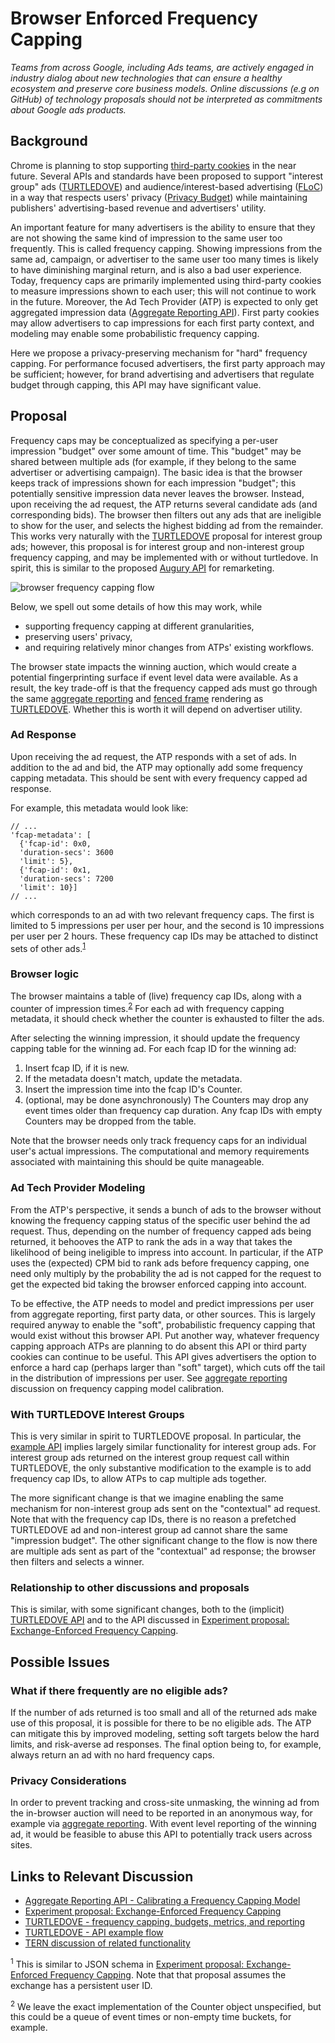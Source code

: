 # Browser Enforced Frequency Capping

*Teams from across Google, including Ads teams, are actively engaged in industry dialog about new technologies that can ensure a healthy ecosystem and preserve core business models. Online discussions (e.g on GitHub) of technology proposals should not be interpreted as commitments about Google ads products.*

## Background

Chrome is planning to stop supporting [third-party cookies](https://blog.chromium.org/2020/01/building-more-private-web-path-towards.html) in the near future. Several APIs and standards have been proposed to support "interest group" ads ([TURTLEDOVE](https://github.com/michaelkleber/turtledove)) and audience/interest-based advertising ([FLoC](https://github.com/jkarlin/floc)) in a way that respects users' privacy ([Privacy Budget](https://github.com/bslassey/privacy-budget)) while maintaining publishers' advertising-based revenue and advertisers' utility.

An important feature for many advertisers is the ability to ensure that they are not showing the same kind of impression to the same user too frequently. This is called frequency capping. Showing impressions from the same ad, campaign, or advertiser to the same user too many times is likely to have diminishing marginal return, and is also a bad user experience. Today, frequency caps are primarily implemented using third-party cookies to measure impressions shown to each user; this will not continue to work in the future. Moreover, the Ad Tech Provider (ATP) is expected to only get aggregated impression data ([Aggregate Reporting API](https://github.com/csharrison/aggregate-reporting-api)). First party cookies may allow advertisers to cap impressions for each first party context, and modeling may enable some probabilistic frequency capping.

Here we propose a privacy-preserving mechanism for "hard" frequency capping. For performance focused advertisers, the first party approach may be sufficient; however, for brand advertising and advertisers that regulate budget through capping, this API may have significant value.

## Proposal

Frequency caps may be conceptualized as specifying a per-user impression "budget" over some amount of time. This "budget" may be shared between multiple ads (for example, if they belong to the same advertiser or advertising campaign). The basic idea is that the browser keeps track of impressions shown for each impression "budget"; this potentially sensitive impression data never leaves the browser. Instead, upon receiving the ad request, the ATP returns several candidate ads (and corresponding bids). The browser then filters out any ads that are ineligible to show for the user, and selects the highest bidding ad from the remainder. This works very naturally with the [TURTLEDOVE](https://github.com/michaelkleber/turtledove) proposal for interest group ads; however, this proposal is for interest group and non-interest group frequency capping, and may be implemented with or without turtledove. In spirit, this is similar to the proposed [Augury API](https://github.com/google/ads-privacy/tree/master/proposals/augury) for remarketing.

![browser frequency capping flow](./browser-frequency-capping-flow.png)

Below, we spell out some details of how this may work, while

 * supporting frequency capping at different granularities,
 * preserving users' privacy,
 * and requiring relatively minor changes from ATPs' existing workflows.

The browser state impacts the winning auction, which would create a potential fingerprinting surface if event level data were available. As a result, the key trade-off is that the frequency capped ads must go through the same [aggregate reporting](https://github.com/csharrison/aggregate-reporting-api) and [fenced frame](https://github.com/shivanigithub/fenced-frame/) rendering as [TURTLEDOVE](https://github.com/michaelkleber/turtledove). Whether this is worth it will depend on advertiser utility.

### Ad Response

Upon receiving the ad request, the ATP responds with a set of ads. In addition to the ad and bid, the ATP may optionally add some frequency capping metadata. This should be sent with every frequency capped ad response.

For example, this metadata would look like:

```jsonc
// ...
'fcap-metadata': [
  {'fcap-id': 0x0,
  'duration-secs': 3600
  'limit': 5},
  {'fcap-id': 0x1,
  'duration-secs': 7200
  'limit': 10}]
// ...
```

which corresponds to an ad with two relevant frequency caps. The first is limited to 5 impressions per user per hour, and the second is 10 impressions per user per 2 hours. These frequency cap IDs may be attached to distinct sets of other ads.<sup>[1](#footnote1)</sup>

### Browser logic

The browser maintains a table of (live) frequency cap IDs, along with a counter of impression times.<sup>[2](#footnote2)</sup> For each ad with frequency capping metadata, it should check whether the counter is exhausted to filter the ads.

After selecting the winning impression, it should update the frequency capping table for the winning ad. For each fcap ID for the winning ad:

1. Insert fcap ID, if it is new.
2. If the metadata doesn't match, update the metadata.
3. Insert the impression time into the fcap ID's Counter.
4. (optional, may be done asynchronously) The Counters may drop any event times older than frequency cap duration. Any fcap IDs with empty Counters may be dropped from the table.

Note that the browser needs only track frequency caps for an individual user's actual impressions. The computational and memory requirements associated with maintaining this should be quite manageable.

### Ad Tech Provider Modeling

From the ATP's perspective, it sends a bunch of ads to the browser without knowing the frequency capping status of the specific user behind the ad request. Thus, depending on the number of frequency capped ads being returned, it behooves the ATP to rank the ads in a way that takes the likelihood of being ineligible to impress into account. In particular, if the ATP uses the (expected) CPM bid to rank ads before frequency capping, one need only multiply by the probability the ad is not capped for the request to get the expected bid taking the browser enforced capping into account.

To be effective, the ATP needs to model and predict impressions per user from aggregate reporting, first party data, or other sources. This is largely required anyway to enable the "soft", probabilistic frequency capping that would exist without this browser API. Put another way, whatever frequency capping approach ATPs are planning to do absent this API or third party cookies can continue to be useful. This API gives advertisers the option to enforce a hard cap (perhaps larger than "soft" target), which cuts off the tail in the distribution of impressions per user. See [aggregate reporting](https://github.com/csharrison/aggregate-reporting-api#advanced-example-calibrating-a-frequency-capping-model) discussion on frequency capping model calibration.

### With TURTLEDOVE Interest Groups

This is very similar in spirit to TURTLEDOVE proposal. In particular, the [example API](https://github.com/WICG/turtledove#api-example-flow) implies largely similar functionality for interest group ads. For interest group ads returned on the interest group request call within TURTLEDOVE, the only substantive modification to the example is to add frequency cap IDs, to allow ATPs to cap multiple ads together.

The more significant change is that we imagine enabling the same mechanism for non-interest group ads sent on the "contextual" ad request. Note that with the frequency cap IDs, there is no reason a prefetched TURTLEDOVE ad and non-interest group ad cannot share the same "impression budget". The other significant change to the flow is now there are multiple ads sent as part of the "contextual" ad response; the browser then filters and selects a winner.

### Relationship to other discussions and proposals

This is similar, with some significant changes, both to the (implicit) [TURTLEDOVE API](https://github.com/WICG/turtledove#api-example-flow) and to the API discussed in [Experiment proposal: Exchange-Enforced Frequency Capping](https://github.com/google/rtb-experimental/tree/master/experiments/frequency-capping).

## Possible Issues

### What if there frequently are no eligible ads?

If the number of ads returned is too small and all of the returned ads make use of this proposal, it is possible for there to be no eligible ads. The ATP can mitigate this by improved modeling, setting soft targets below the hard limits, and risk-averse ad responses. The final option being to, for example, always return an ad with no hard frequency caps.

### Privacy Considerations

In order to prevent tracking and cross-site unmasking, the winning ad from the in-browser auction will need to be reported in an anonymous way, for example via [aggregate reporting](https://github.com/csharrison/aggregate-reporting-api). With event level reporting of the winning ad, it would be feasible to abuse this API to potentially track users across sites.

## Links to Relevant Discussion

 * [Aggregate Reporting API - Calibrating a Frequency Capping Model](https://github.com/csharrison/aggregate-reporting-api#advanced-example-calibrating-a-frequency-capping-model)
 * [Experiment proposal: Exchange-Enforced Frequency Capping](https://github.com/google/rtb-experimental/tree/master/experiments/frequency-capping)
 * [TURTLEDOVE - frequency capping, budgets, metrics, and reporting](https://github.com/WICG/turtledove#frequency-capping-budgets-metrics-and-reporting)
 * [TURTLEDOVE - API example flow](https://github.com/WICG/turtledove#api-example-flow)
 * [TERN discussion of related functionality](https://github.com/WICG/turtledove/blob/master/TERN.md#b-the-ssp)
 
<sup><a name="footnote1">1</a></sup> This is similar to JSON schema in [Experiment proposal: Exchange-Enforced Frequency Capping](https://github.com/google/rtb-experimental/tree/master/experiments/frequency-capping). Note that that proposal assumes the exchange has a persistent user ID.

<sup><a name="footnote2">2</a></sup> We leave the exact implementation of the Counter object unspecified, but this could be a queue of event times or non-empty time buckets, for example.
